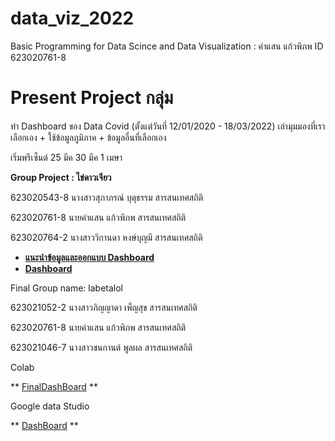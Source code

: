 # data_viz_2022
Basic Programming for Data Scince and Data Visualization : คำแสน แก้วพิภพ ID 623020761-8

# Present Project กลุ่ม
ทำ Dashboard ของ Data Covid (ตั้งแต่วันที่ 12/01/2020 - 18/03/2022) เล่ามุมมองที่เราเลือกเอง + ใช้ข้อมูลภูมิภาค + ข้อมูลอื่นที่เลือกเอง

เริ่มพรีเซ็นต์ 25 มีค 30 มีค 1 เมษา

**Group Project : ไข่ดาวเจียว**

623020543-8	นางสาวสุภาภรณ์ บุตุธรรม สารสนเทศสถิติ

623020761-8	นายคำแสน แก้วพิภพ สารสนเทศสถิติ

623020764-2	นางสาววิกานดา หงษ์บุญมี สารสนเทศสถิติ

* [**แนะนำข้อมูลและออกแบบ Dashboard**](https://www.canva.com/design/DAE8XsVM8T0/072Uk1MesVGRJ3EVw2Jcbw/view?utm_content=DAE8XsVM8T0&utm_campaign=designshare&utm_medium=link2&utm_source=sharebutton)
* [**Dashboard**](https://datastudio.google.com/reporting/1ef02e55-7de5-42e0-829b-e283c5dfd02b/page/p_m597whyctc?fbclid=IwAR0WJEIgLYxmfjsYWSe0znL5GTEKEDZa0wzENli7LyvIr4FUOdiDZF-6cUk)


Final
Group name: labetalol

623021052-2 นางสาวภิญญาดา เพ็ญสุข สารสนเทศสถิติ

623020761-8 นายคำแสน แก้วพิภพ สารสนเทศสถิติ

623021046-7 นางสาวชนกานต์ พูลผล สารสนเทศสถิติ

Colab

** [FinalDashBoard](https://github.com/PhinyadaPhen/data_viz_2022/blob/main/FinalDashBoard.ipynb) **

Google data Studio

** [DashBoard](https://datastudio.google.com/s/lq8ziMMCPFI) **
